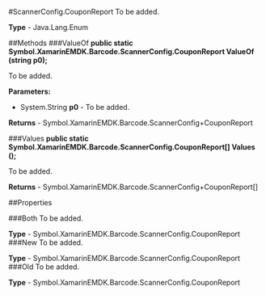 #ScannerConfig.CouponReport
To be added.

**Type** - Java.Lang.Enum

##Methods
###ValueOf
**public static Symbol.XamarinEMDK.Barcode.ScannerConfig.CouponReport ValueOf (string p0);**

To be added.

**Parameters:** 

* System.String **p0** - To be added.

**Returns** - Symbol.XamarinEMDK.Barcode.ScannerConfig+CouponReport

###Values
**public static Symbol.XamarinEMDK.Barcode.ScannerConfig.CouponReport[] Values ();**

To be added.


**Returns** - Symbol.XamarinEMDK.Barcode.ScannerConfig+CouponReport[]

##Properties

###Both
To be added.

**Type** - Symbol.XamarinEMDK.Barcode.ScannerConfig.CouponReport
###New
To be added.

**Type** - Symbol.XamarinEMDK.Barcode.ScannerConfig.CouponReport
###Old
To be added.

**Type** - Symbol.XamarinEMDK.Barcode.ScannerConfig.CouponReport


